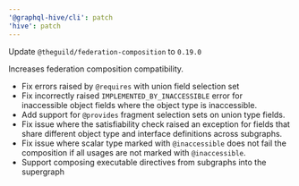 ```yaml
---
'@graphql-hive/cli': patch
'hive': patch
---
```


Update `@theguild/federation-composition` to `0.19.0`

Increases federation composition compatibility.
- Fix errors raised by `@requires` with union field selection set
- Fix incorrectly raised `IMPLEMENTED_BY_INACCESSIBLE` error for inaccessible object fields where the object type is inaccessible.
- Add support for `@provides` fragment selection sets on union type fields.
- Fix issue where the satisfiability check raised an exception for fields that share different object type and interface definitions across subgraphs.
- Fix issue where scalar type marked with `@inaccessible` does not fail the composition if all usages are not marked with `@inaccessible`.
- Support composing executable directives from subgraphs into the supergraph
